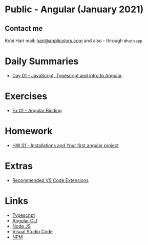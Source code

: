 # Public - Angular (January 2021)
## Contact me
Kobi Hari
mail: hari@applicolors.com
and also - through `Whatsapp`

# Daily Summaries
* [Day 01 - JavaScript, Typescript and intro to Angular](https://github.com/kobi2294/Course-0121-Public-Angular/wiki/Day-01-JS-TS-and-Intro-to-Angular)

# Exercises
* [Ex 01 - Angular Binding](https://github.com/kobi2294/Course-0121-Public-Angular/wiki/Exercise-1---Practice-Angular-Binding)

# Homework
* [HW 01 - Installations and Your first angular project](https://github.com/kobi2294/Course-0121-Public-Angular/wiki/Homework-01---Installation-and-creation-of-a-new-app)

# Extras
* [Recommended VS Code Extensions](https://github.com/kobi2294/Course-0121-Public-Angular/wiki/Recommended-VSCode-Extensions)

# Links
* [Typescript](https://www.typescriptlang.org/)
* [Angular CLI](https://cli.angular.io/)
* [Node JS](https://nodejs.org/en/)
* [Visual Studio Code](https://code.visualstudio.com/)
* [NPM](https://www.npmjs.com/)
